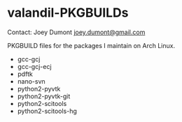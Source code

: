 valandil-PKGBUILDs
==============
Contact: Joey Dumont <joey.dumont@gmail.com>

PKGBUILD files for the packages I maintain on Arch Linux.
  - gcc-gcj
  - gcc-gcj-ecj
  - pdftk
  - nano-svn
  - python2-pyvtk
  - python2-pyvtk-git
  - python2-scitools
  - python2-scitools-hg
